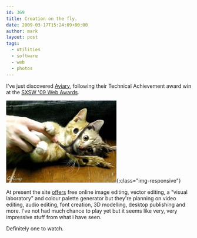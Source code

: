 ```yaml
---
id: 369
title: Creation on the fly.
date: 2009-03-17T15:24:09+00:00
author: mark
layout: post
tags:
  - utilities
  - software
  - web
  - photos
---
```

I've just discovered [Aviary](http://aviary.com), following their Technical Achievement award win at the [SXSW '09 Web Awards](http://sxsw.com/interactive/web_awards/finalists).

![aviary unzipped kitty](/images/fromwp/2009/03/aviary-unzipped-kitty.jpg){:class="img-responsive"} 

At present the site [offers](http://aviary.com/tools) free online image editing, vector editing, a &#8220;visual laboratory&#8221; and colour palette generator but they're planning on video editing, audio editing, font creation, 3D modelling, desktop publishing and more. I've not had much chance to play yet but it seems like very, very impressive stuff from what i have seen.

Definitely one to watch.

